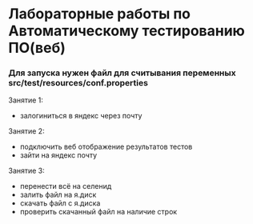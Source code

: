 # Лабораторные работы по Автоматическому тестированию ПО(веб)

### Для запуска нужен файл для считывания переменных src/test/resources/conf.properties

Занятие 1:
- залогиниться в яндекс через почту

Занятие 2:
- подключить веб отображение результатов тестов
- зайти на яндекс почту

Занятие 3:
- перенести всё на селенид
- залить файл на я.диск
- скачать файл с я.диска
- проверить скачанный файл на наличие строк
